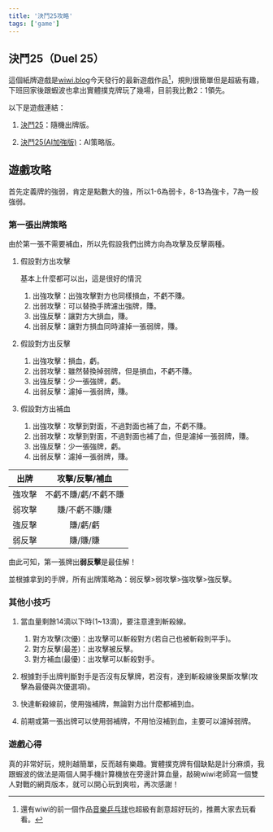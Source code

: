 ```yaml
---
title: '決鬥25攻略'
tags: ['game']
---
```

## 決鬥25（Duel 25）
這個紙牌遊戲是[wiwi.blog](https://wiwi.blog/)今天發行的最新遊戲作品[^1]，規則很簡單但是超級有趣，下班回家後跟蝦波也拿出實體撲克牌玩了幾場，目前我比數2：1領先。

以下是遊戲連結：

1. [決鬥25](https://wiwi.blog/blog/simple-card-battle-game/)：隨機出牌版。

2. [決鬥25(AI加強版)](https://wiwi.blog/blog/card-game-ai/)：AI策略版。

## 遊戲攻略

首先定義牌的強弱，肯定是點數大的強，所以1-6為弱卡，8-13為強卡，7為一般強弱。

### 第一張出牌策略

由於第一張不需要補血，所以先假設我們出牌方向為攻擊及反擊兩種。

1. 假設對方出攻擊

    基本上什麼都可以出，這是很好的情況

   1. 出強攻擊：出強攻擊對方也同樣損血，不虧不賺。
   2. 出弱攻擊：可以替換手牌濾出強牌，賺。
   3. 出強反擊：讓對方大損血，賺。
   4. 出弱反擊：讓對方損血同時濾掉一張弱牌，賺。
   
2. 假設對方出反擊

   1. 出強攻擊：損血，虧。
   2. 出弱攻擊：雖然替換掉弱牌，但是損血，不虧不賺。
   3. 出強反擊：少一張強牌，虧。
   4. 出弱反擊：濾掉一張弱牌，賺。

2. 假設對方出補血

   1. 出強攻擊：攻擊到對面，不過對面也補了血，不虧不賺。
   2. 出弱攻擊：攻擊到對面，不過對面也補了血，但是濾掉一張弱牌，賺。
   3. 出強反擊：少一張強牌，虧。
   4. 出弱反擊：濾掉一張弱牌，賺。
   
|出牌|攻擊/反擊/補血 |
|:---:|:------------------:|
|強攻擊|不虧不賺/虧/不虧不賺 |
|弱攻擊|賺/不虧不賺/賺 |
|強反擊|賺/虧/虧 |
|弱反擊|賺/賺/賺 |

由此可知，第一張牌出**弱反擊**是最佳解！

並根據拿到的手牌，所有出牌策略為：弱反擊>弱攻擊>強攻擊>強反擊。

### 其他小技巧

1. 當血量剩餘14滴以下時(1~13滴)，要注意達到斬殺線。

   1. 對方攻擊(次優)：出攻擊可以斬殺對方(若自己也被斬殺則平手)。
   2. 對方反擊(最差)：出攻擊被反擊。
   3. 對方補血(最優)：出攻擊可以斬殺對手。

2. 根據對手出牌判斷對手是否沒有反擊牌，若沒有，達到斬殺線後果斷攻擊(攻擊為最優與次優選項)。
3. 快達斬殺線前，使用強補牌，無論對方出什麼都補到血。
4. 前期或第一張出牌可以使用弱補牌，不用怕沒補到血，主要可以濾掉弱牌。

### 遊戲心得

真的非常好玩，規則越簡單，反而越有樂趣。實體撲克牌有個缺點是計分麻煩，我跟蝦波的做法是兩個人開手機計算機放在旁邊計算血量，敲碗wiwi老師寫一個雙人對戰的網頁版本，就可以開心玩到爽啦，再次感謝！

[^1]: 還有wiwi的前一個作品[音樂乒乓球](https://nicechord.com/pong/)也超級有創意超好玩的，推薦大家去玩看看。